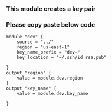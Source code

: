 ### This module creates a key pair
### Please copy paste below code
```
module "dev" {
    source = "../"
    region = "us-east-1"
    key_name_prefix = "dev-"
    key_location = "~/.ssh/id_rsa.pub"
  
}
output "region" {
    value = module.dev.region  
}
output "key_name" {
    value = module.dev.key_name
  
}
```